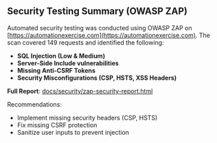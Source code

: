## Security Testing Summary (OWASP ZAP)

Automated security testing was conducted using OWASP ZAP on [https://automationexercise.com](https://automationexercise.com). The scan covered 149 requests and identified the following:

- **SQL Injection (Low & Medium)**
- **Server-Side Include vulnerabilities**
- **Missing Anti-CSRF Tokens**
- **Security Misconfigurations (CSP, HSTS, XSS Headers)**

**Full Report**: [docs/security/zap-security-report.html](docs/security/zap-security-report.html)

Recommendations:
- Implement missing security headers (CSP, HSTS)
- Fix missing CSRF protection
- Sanitize user inputs to prevent injection
